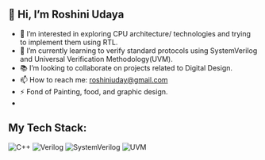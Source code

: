 ## 👋 Hi, I’m Roshini Udaya

- 👀 I’m interested in exploring CPU architecture/ technologies and trying to implement them using RTL.
- 🌱 I’m currently learning to verify standard protocols using SystemVerilog and Universal Verification Methodology(UVM). 
- 📚 I’m looking to collaborate on projects related to Digital Design.
- 📫 How to reach me: roshiniuday@gmail.com
- ⚡ Fond of Painting, food, and graphic design.
-  
## My Tech Stack:

![C++](https://img.shields.io/badge/C%2B%2B%20-%200000ff?style=for-the-badge)
![Verilog](https://img.shields.io/badge/Verilog%20-%20%23F7DF1E?style=for-the-badge)
![SystemVerilog](https://img.shields.io/badge/SystemVerilog%20-%20%234285F4?style=for-the-badge)
![UVM](https://img.shields.io/badge/UVM%20-%20%23232F3E?style=for-the-badge)


<!---
RoshiniUdayaKumar/RoshiniUdayaKumar is a ✨ special ✨ repository because its `README.md` (this file) appears on your GitHub profile.
You can click the Preview link to take a look at your changes.
--->
